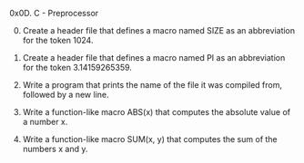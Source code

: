 0x0D. C - Preprocessor

0. Create a header file that defines a macro named SIZE as an abbreviation for the token 1024.

1. Create a header file that defines a macro named PI as an abbreviation for the token 3.14159265359.

2. Write a program that prints the name of the file it was compiled from, followed by a new line.

3. Write a function-like macro ABS(x) that computes the absolute value of a number x.

4. Write a function-like macro SUM(x, y) that computes the sum of the numbers x and y.
